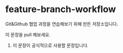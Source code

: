 # feature-branch-workflow

Git&Github 협업 과정을 연습해보기 위해 만든 저장소입니다.

이 문장을 pull 해보세요.

1. 이 문장이 공식적으로 사용할 문장입니다.
